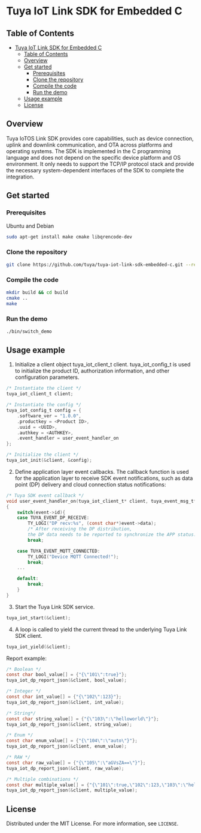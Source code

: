 # Tuya IoT Link SDK for Embedded C
## Table of Contents

- [Tuya IoT Link SDK for Embedded C](#tuya-iot-link-sdk-for-embedded-c)
  - [Table of Contents](#table-of-contents)
  - [Overview](#overview)
  - [Get started](#get-started)
    - [Prerequisites](#prerequisites)
    - [Clone the repository](#clone-the-repository)
    - [Compile the code](#compile-the-code)
    - [Run the demo](#run-the-demo)
  - [Usage example](#usage-example)
  - [License](#license)


## Overview
Tuya IoTOS Link SDK provides core capabilities, such as device connection, uplink and downlink communication, and OTA across platforms and operating systems.
The SDK is implemented in the C programming language and does not depend on the specific device platform and OS environment. It only needs to support the TCP/IP protocol stack and provide the necessary system-dependent interfaces of the SDK to complete the integration.


## Get started

### Prerequisites

Ubuntu and Debian
```sh
sudo apt-get install make cmake libqrencode-dev
```

### Clone the repository
```sh
git clone https://github.com/tuya/tuya-iot-link-sdk-embedded-c.git --recurse-submodules
```

### Compile the code
```sh
mkdir build && cd build
cmake ..
make
```

### Run the demo
```sh
./bin/switch_demo
```

## Usage example

1. Initialize a client object tuya_iot_client_t client. tuya_iot_config_t is used to initialize the product ID, authorization information, and other configuration parameters.
```c
/* Instantiate the client */
tuya_iot_client_t client; 

/* Instantiate the config */
tuya_iot_config_t config = {
    .software_ver = "1.0.0",
    .productkey = <Product ID>,
    .uuid = <UUID>,
    .authkey = <AUTHKEY>,
    .event_handler = user_event_handler_on
};

/* Initialize the client */
tuya_iot_init(&client, &config);
```

2. Define application layer event callbacks. The callback function is used for the application layer to receive SDK event notifications, such as data point (DP) delivery and cloud connection status notifications:
```c
/* Tuya SDK event callback */
void user_event_handler_on(tuya_iot_client_t* client, tuya_event_msg_t* event)
{
    switch(event->id){
    case TUYA_EVENT_DP_RECEIVE:
        TY_LOGI("DP recv:%s", (const char*)event->data);
        /* After receiving the DP distribution, 
        the DP data needs to be reported to synchronize the APP status. */
        break;

    case TUYA_EVENT_MQTT_CONNECTED:
        TY_LOGI("Device MQTT Connected!");
        break;
    ...

    default:
        break;
    }
}
```

3. Start the Tuya Link SDK service.
```c
tuya_iot_start(&client);
```

4. A loop is called to yield the current thread to the underlying Tuya Link SDK client.
```c
tuya_iot_yield(&client);
```

Report example:
```c
/* Boolean */
const char bool_value[] = {"{\"101\":true}"};
tuya_iot_dp_report_json(&client, bool_value);

/* Integer */
const char int_value[] = {"{\"102\":123}"};
tuya_iot_dp_report_json(&client, int_value);

/* String*/
const char string_value[] = {"{\"103\":\"helloworld\"}"};
tuya_iot_dp_report_json(&client, string_value);

/* Enum */
const char enum_value[] = {"{\"104\":\"auto\"}"};
tuya_iot_dp_report_json(&client, enum_value);

/* RAW */
const char raw_value[] = {"{\"105\":\"aGVsZA==\"}"};
tuya_iot_dp_report_json(&client, raw_value);

/* Multiple combinations */
const char multiple_value[] = {"{\"101\":true,\"102\":123,\"103\":\"hellowrold\",\"104\":\"auto\",\"105\":\"aGVsZA==\"}"};
tuya_iot_dp_report_json(&client, multiple_value);
```

## License

Distributed under the MIT License. For more information, see `LICENSE`.
